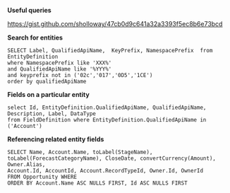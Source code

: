 **Useful queries**

https://gist.github.com/sholloway/47cb0d9c641a32a3393f5ec8b6e73bcd

**Search for entities**
```
SELECT Label, QualifiedApiName,  KeyPrefix, NamespacePrefix  from EntityDefinition 
where NamespacePrefix like 'XXX%'
and QualifiedApiName like '%YYY%'
and keyprefix not in ('02c','017','0D5','1CE')
order by qualifiedApiName

```

**Fields on a particular entity**  
```
select Id, EntityDefinition.QualifiedApiName, QualifiedApiName, Description, Label, DataType
from FieldDefinition where EntityDefinition.QualifiedApiName in ('Account')
```

**Referencing related entity fields**  
```
SELECT Name, Account.Name, toLabel(StageName), toLabel(ForecastCategoryName), CloseDate, convertCurrency(Amount), Owner.Alias,
Account.Id, AccountId, Account.RecordTypeId, Owner.Id, OwnerId
FROM Opportunity WHERE 
ORDER BY Account.Name ASC NULLS FIRST, Id ASC NULLS FIRST
```
